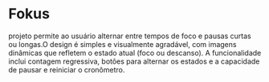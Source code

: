 # Fokus
 projeto permite ao usuário alternar entre tempos de foco e pausas curtas ou longas.O design é simples e visualmente agradável, com imagens dinâmicas que refletem o estado atual (foco ou descanso). A funcionalidade inclui contagem regressiva, botões para alternar os estados e a capacidade de pausar e reiniciar o cronômetro.
